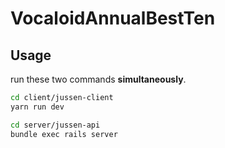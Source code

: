 # VocaloidAnnualBestTen

## Usage

run these two commands **simultaneously**.

```sh
cd client/jussen-client
yarn run dev
```

```sh
cd server/jussen-api
bundle exec rails server
```
